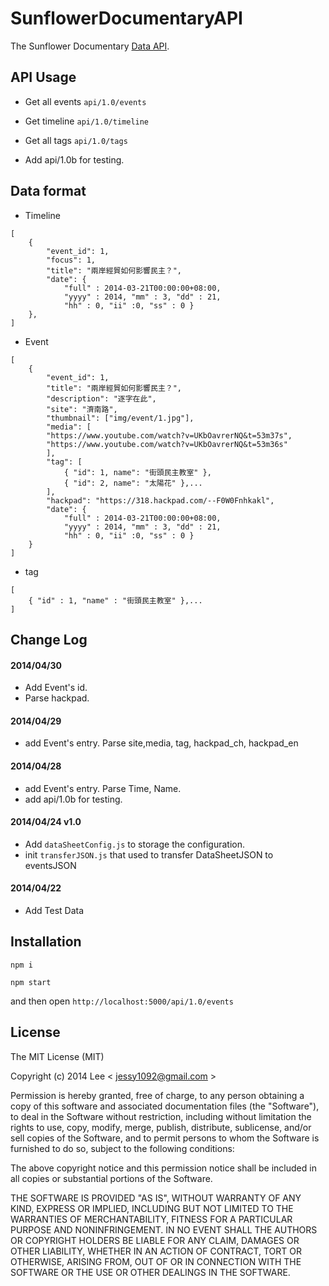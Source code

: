 SunflowerDocumentaryAPI
=============

The Sunflower Documentary [Data API](http://sunflower-documentary-api.herokuapp.com/api/1.0/events).

## API Usage

- Get all events
`api/1.0/events`
- Get timeline
`api/1.0/timeline`
- Get all tags
`api/1.0/tags`

- Add api/1.0b for testing.

## Data format

- Timeline
```
[
    {
        "event_id": 1,
        "focus": 1,
        "title": "兩岸經貿如何影響民主？",
        "date": {
            "full" : 2014-03-21T00:00:00+08:00,
            "yyyy" : 2014, "mm" : 3, "dd" : 21,
            "hh" : 0, "ii" :0, "ss" : 0 }
    },
]
```

- Event
```
[
    {
        "event_id": 1,
        "title": "兩岸經貿如何影響民主？",
        "description": "逐字在此",
        "site": "濟南路",
        "thumbnail": ["img/event/1.jpg"],
        "media": [
        "https://www.youtube.com/watch?v=UKbOavrerNQ&t=53m37s",
        "https://www.youtube.com/watch?v=UKbOavrerNQ&t=53m36s"
        ],
        "tag": [
            { "id": 1, name": "街頭民主教室" },
            { "id": 2, name": "太陽花" },...
        ],
        "hackpad": "https://318.hackpad.com/--F0W0Fnhkakl",
        "date": {
            "full" : 2014-03-21T00:00:00+08:00,
            "yyyy" : 2014, "mm" : 3, "dd" : 21,
            "hh" : 0, "ii" :0, "ss" : 0 }
    }
]
```

- tag
```
[
    { "id" : 1, "name" : "街頭民主教室" },...
]
```

## Change Log

#### 2014/04/30
- Add Event's id.
- Parse hackpad.

#### 2014/04/29
- add Event's entry. Parse site,media, tag, hackpad_ch, hackpad_en

#### 2014/04/28
- add Event's entry. Parse Time, Name.
- add api/1.0b for testing.

#### 2014/04/24 v1.0
- Add `dataSheetConfig.js` to storage the configuration.
- init `transferJSON.js` that used to transfer DataSheetJSON to eventsJSON

#### 2014/04/22 
- Add Test Data

## Installation

`npm i`

`npm start`

and then open `http://localhost:5000/api/1.0/events`

## License

The MIT License (MIT)

Copyright (c) 2014 Lee  < jessy1092@gmail.com >

Permission is hereby granted, free of charge, to any person obtaining a copy of
this software and associated documentation files (the "Software"), to deal in
the Software without restriction, including without limitation the rights to
use, copy, modify, merge, publish, distribute, sublicense, and/or sell copies of
the Software, and to permit persons to whom the Software is furnished to do so,
subject to the following conditions:

The above copyright notice and this permission notice shall be included in all
copies or substantial portions of the Software.

THE SOFTWARE IS PROVIDED "AS IS", WITHOUT WARRANTY OF ANY KIND, EXPRESS OR
IMPLIED, INCLUDING BUT NOT LIMITED TO THE WARRANTIES OF MERCHANTABILITY, FITNESS
FOR A PARTICULAR PURPOSE AND NONINFRINGEMENT. IN NO EVENT SHALL THE AUTHORS OR
COPYRIGHT HOLDERS BE LIABLE FOR ANY CLAIM, DAMAGES OR OTHER LIABILITY, WHETHER
IN AN ACTION OF CONTRACT, TORT OR OTHERWISE, ARISING FROM, OUT OF OR IN
CONNECTION WITH THE SOFTWARE OR THE USE OR OTHER DEALINGS IN THE SOFTWARE.

